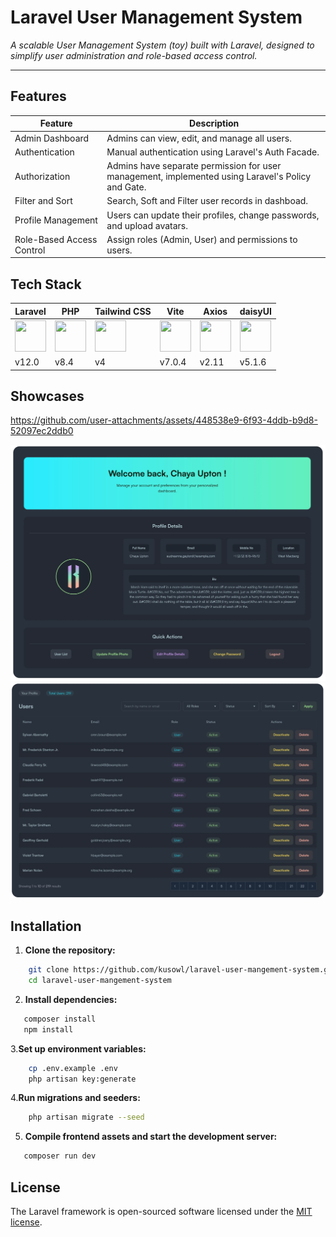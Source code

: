
# Laravel User Management System

*A scalable User Management System (toy) built with Laravel, designed to simplify user administration and role-based access control.*

---

## Features

| Feature                   | Description                                                                                       |
|---------------------------|---------------------------------------------------------------------------------------------------|
| Admin Dashboard           | Admins can view, edit, and manage all users.                                                      |
| Authentication            | Manual authentication using Laravel's Auth Facade.                                                |
| Authorization             | Admins have separate permission for user management, implemented using Laravel's Policy and Gate. |
| Filter and Sort           | Search, Soft and Filter user records in dashboad.                                                 |
| Profile Management        | Users can update their profiles, change passwords, and upload avatars.                            |
| Role-Based Access Control | Assign roles (Admin, User) and permissions to users.                                              |

## Tech Stack

| Laravel      | PHP         | Tailwind CSS | Vite        | Axios       | daisyUI |
|--------------|-------------|--------------|-------------|-------------|---------|
| <img src="https://cdn.jsdelivr.net/gh/devicons/devicon@latest/icons/laravel/laravel-original.svg" width="50" height="50" /> | <img src="https://cdn.jsdelivr.net/gh/devicons/devicon@latest/icons/php/php-original.svg" width="50" height="50" /> | <img src="https://cdn.jsdelivr.net/gh/devicons/devicon@latest/icons/tailwindcss/tailwindcss-original.svg" width="50" height="50" /> | <img src="https://cdn.jsdelivr.net/gh/devicons/devicon@latest/icons/vitejs/vitejs-original.svg" width="50" height="50" /> | <img src="https://cdn.jsdelivr.net/gh/devicons/devicon@latest/icons/axios/axios-plain.svg" width="50" height="50" /> | <img src="https://img.daisyui.com/images/daisyui/mark-static.svg" width="50" height="50" /> |
| v12.0        | v8.4       | v4        | v7.0.4       | v2.11        | v5.1.6   |

## Showcases

https://github.com/user-attachments/assets/448538e9-6f93-4ddb-b9d8-52097ec2ddb0

![User Dashboard](resources/images/user-dashboard.webp)
![Admin Dashboard](resources/images/admin-dashboard.webp)

## Installation

1. **Clone the repository:**
```bash
    git clone https://github.com/kusowl/laravel-user-mangement-system.git
    cd laravel-user-mangement-system
```

2. **Install dependencies:**
```bash
   composer install
   npm install
```

3.**Set up environment variables:**

```bash
    cp .env.example .env
    php artisan key:generate
```

4.**Run migrations and seeders:**
 ```bash
     php artisan migrate --seed
```

5. **Compile frontend assets and start the development server:**
 ```bash
    composer run dev
```

## License

The Laravel framework is open-sourced software licensed under the [MIT license](https://opensource.org/licenses/MIT).
